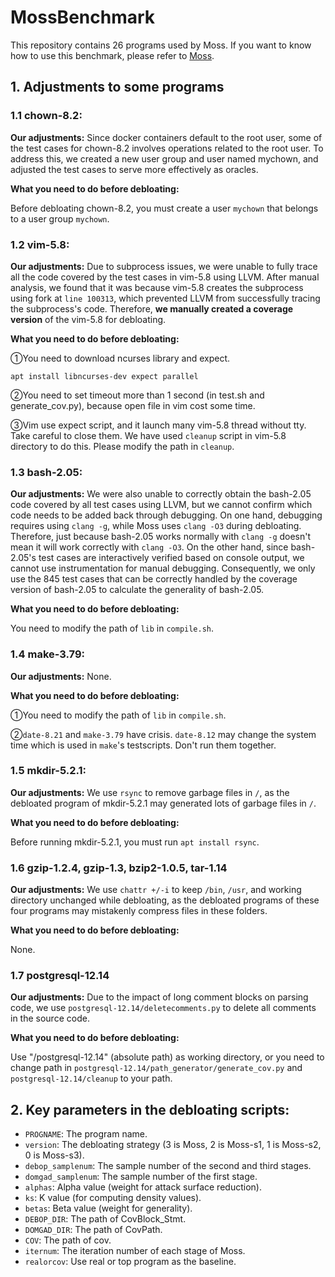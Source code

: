 # MossBenchmark
This repository contains 26 programs used by Moss. If you want to know how to use this benchmark, please refer to [Moss](https://github.com/BaiGeiQiShi/Moss).

## 1. Adjustments to some programs
### 1.1 chown-8.2:
**Our adjustments:** Since docker containers default to the root user, some of the test cases for chown-8.2 involves operations related to the root user. To address this, we created a new user group and user named mychown, and adjusted the test cases to serve more effectively as oracles.

**What you need to do before debloating:** 

Before debloating chown-8.2, you must create a user ```mychown``` that belongs to a user group ```mychown```.

### 1.2 vim-5.8: 
**Our adjustments:** Due to subprocess issues, we were unable to fully trace all the code covered by the test cases in vim-5.8 using LLVM. After manual analysis, we found that it was because vim-5.8 creates the subprocess using fork at ```line 100313```, which prevented LLVM from successfully tracing the subprocess's code. Therefore, **we manually created a coverage version** of the vim-5.8 for debloating.

**What you need to do before debloating:** 

①You need to download ncurses library and expect.

`apt install libncurses-dev expect parallel`

②You need to set timeout more than 1 second (in test.sh and generate_cov.py), because open file in vim cost some time.

③Vim use expect script, and it launch many vim-5.8 thread without tty. Take careful to close them. We have used `cleanup` script in vim-5.8 directory to do this. Please modify the path in `cleanup`.

### 1.3 bash-2.05:
**Our adjustments:** We were also unable to correctly obtain the bash-2.05 code covered by all test cases using LLVM, but we cannot confirm which code needs to be added back through debugging. On one hand, debugging requires using `clang -g`, while Moss uses `clang -O3` during debloating. Therefore, just because bash-2.05 works normally with `clang -g` doesn't mean it will work correctly with `clang -O3`. On the other hand, since bash-2.05's test cases are interactively verified based on console output, we cannot use instrumentation for manual debugging. Consequently, we only use the 845 test cases that can be correctly handled by the coverage version of bash-2.05 to calculate the generality of bash-2.05.

**What you need to do before debloating:** 

You need to modify the path of `lib` in `compile.sh`.

### 1.4 make-3.79:
**Our adjustments:** None.

**What you need to do before debloating:** 

①You need to modify the path of `lib` in `compile.sh`.

②`date-8.21` and `make-3.79` have crisis. `date-8.12` may change the system time which is used in `make`'s testscripts. Don't run them together.

### 1.5 mkdir-5.2.1:
**Our adjustments:** We use `rsync` to remove garbage files in `/`, as the debloated program of mkdir-5.2.1 may generated lots of garbage files in `/`.

**What you need to do before debloating:** 

Before running mkdir-5.2.1, you must run `apt install rsync`.
 
### 1.6 gzip-1.2.4, gzip-1.3, bzip2-1.0.5, tar-1.14
**Our adjustments:**  We use `chattr +/-i` to keep `/bin`, `/usr`, and working directory unchanged while debloating, as the debloated programs of these four programs may mistakenly compress files in these folders.

**What you need to do before debloating:** 

None.

### 1.7 postgresql-12.14
**Our adjustments:** Due to the impact of long comment blocks on parsing code, we use `postgresql-12.14/deletecomments.py` to delete all comments in the source code. 

**What you need to do before debloating:**

Use "/postgresql-12.14" (absolute path) as working directory, or you need to change path in `postgresql-12.14/path_generator/generate_cov.py` and `postgresql-12.14/cleanup` to your path.

## 2. Key parameters in the debloating scripts:
- `PROGNAME`: The program name.
- `version`: The debloating strategy (3 is Moss, 2 is Moss-s1, 1 is Moss-s2, 0 is Moss-s3).
- `debop_samplenum`: The sample number of the second and third stages.
- `domgad_samplenum`: The sample number of the first stage.
- `alphas`: Alpha value (weight for attack surface reduction).
- `ks`: K value (for computing density values).
- `betas`: Beta value (weight for generality).
- `DEBOP_DIR`: The path of CovBlock_Stmt.
- `DOMGAD_DIR`: The path of CovPath.
- `COV`: The path of cov.
- `iternum`: The iteration number of each stage of Moss.
- `realorcov`: Use real or top program as the baseline.
